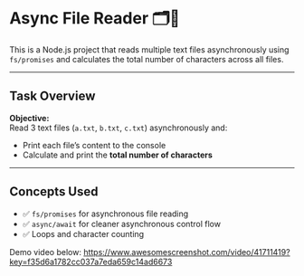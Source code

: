 # Async File Reader 🗂️📄

This is a Node.js project that reads multiple text files asynchronously using `fs/promises` and calculates the total number of characters across all files.

---

##  Task Overview

**Objective:**  
Read 3 text files (`a.txt`, `b.txt`, `c.txt`) asynchronously and:

- Print each file’s content to the console
- Calculate and print the **total number of characters**

---

##  Concepts Used

- ✅ `fs/promises` for asynchronous file reading
- ✅ `async/await` for cleaner asynchronous control flow
- ✅ Loops and character counting

Demo video below:
https://www.awesomescreenshot.com/video/41711419?key=f35d6a1782cc037a7eda659c14ad6673